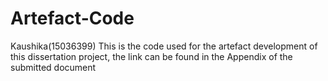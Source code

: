 # Artefact-Code
Kaushika(15036399)
This is the code used for the artefact development of this dissertation project, the link can be found in the Appendix of the submitted document

